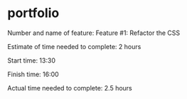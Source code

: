 # portfolio

Number and name of feature: Feature #1: Refactor the CSS

Estimate of time needed to complete: 2 hours

Start time: 13:30

Finish time: 16:00

Actual time needed to complete: 2.5 hours